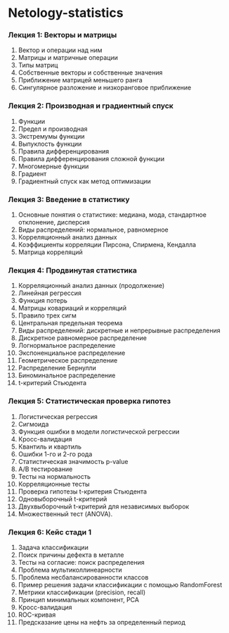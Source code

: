 # Netology-statistics

### Лекция 1: Векторы и матрицы
1. Вектор и операции над ним
1. Матрицы и матричные операции
1. Типы матриц
1. Собственные векторы и собственные значения
1. Приближение матрицей меньшего ранга
1. Сингулярное разложение и низкоранговое приближение

### Лекция 2: Производная и градиентный спуск
1. Функции
1. Предел и производная
1. Экстремумы функции
1. Выпуклость функции
1. Правила дифференцирования
1. Правила дифференцирования сложной функции
1. Многомерные функции
1. Градиент
1. Градиентный спуск как метод оптимизации

### Лекция 3: Введение в статистику
1. Основные понятия о статистике: медиана, мода, стандартное отклонение, дисперсия
1. Виды распределений: нормальное, равномерное
1. Корреляционный анализ данных
1. Коэффициенты корреляции Пирсона, Спирмена, Кендалла
1. Матрица корреляций

### Лекция 4: Продвинутая статистика
1. Корреляционный анализ данных (продолжение) 
1. Линейная регрессия
1. Функция потерь
1. Матрицы ковариаций и корреляций
1. Правило трех сигм
1. Центральная предельная теорема
1. Виды распределений: дискретные и непрерывные распределения
1. Дискретное равномерное распределение
1. Логнормальное распределение
1. Экспоненциальное распределение
1. Геометрическое распределение
1. Распределение Бернулли
1. Биноминальное распределение
1. t-критерий Стьюдента

### Лекция 5: Статистическая проверка гипотез
1. Логистическая регрессия
1. Сигмоида
1. Функция ошибки в модели логистической регрессии
1. Кросс-валидация
1. Квантиль и квартиль
1. Ошибки 1-го и 2-го рода
1. Статистическая значимость p-value
1. A/B тестирование
1. Тесты на нормальность
1. Корреляционные тесты
1. Проверка гипотезы t-критерия Стьюдента
1. Одновыборочный t-критерий
1. Двухвыборочный t-критерий для независимых выборок
1. Множественный тест (ANOVA).

### Лекция 6: Кейс стади 1
1. Задача классификации
1. Поиск причины дефекта в металле
1. Тесты на согласие: поиск распределения
1. Проблема мультиколлинеарности
1. Проблема несбалансированности классов
1. Пример решения задачи классификации с помощью RandomForest
1. Метрики классификации (precision, recall)
1. Принцип минимальных компонент, PCA
1. Кросс-валидация
1. ROC-кривая
1. Предсказание цены на нефть за определенный период

